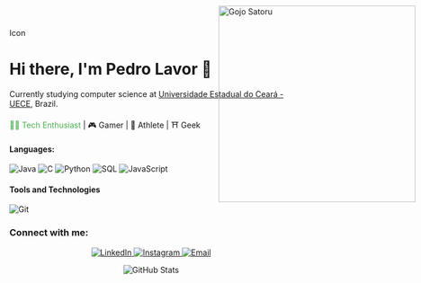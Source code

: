<title>Pedro Lavor's Profile</title> <style> #top-right-icon { position: fixed; top: 10px; /* Adjust as needed */ right: 10px; /* Adjust as needed */ width: 50px; /* Adjust size as needed */ height: auto; /* Maintain aspect ratio */ } </style>
Icon

<h1>Hi there, I'm Pedro Lavor 👋</h1>

<p style="position: fixed; top: 0; right: 0; margin: 10px;">
    <img src="https://gifdb.com/images/high/jujutsu-kaisen-satoru-gojo-eyes-9z0ol1l5hgmrzlsb.webp" alt="Gojo Satoru" width="350"/>
</p>

<p>Currently studying computer science at <a href="https://www.uece.br">Universidade Estadual do Ceará - UECE</a>, Brazil.</p>

<span style="color: #4CAF50;">👨‍💻 Tech Enthusiast</span> | 🎮 Gamer | 🥊 Athlete | ⛩️ Geek

<h4>Languages:</h4>

<p>
    <img src="https://img.shields.io/badge/Java-ED8B00?style=for-the-badge&logo=java&logoColor=white" alt="Java">
    <img src="https://img.shields.io/badge/C-00599C?style=for-the-badge&logo=c&logoColor=white" alt="C">
    <img src="https://img.shields.io/badge/Python-3776AB?style=for-the-badge&logo=python&logoColor=white" alt="Python">
    <img src="https://img.shields.io/badge/SQL-4479A1?style=for-the-badge&logo=postgresql&logoColor=white" alt="SQL">
    <img src="https://img.shields.io/badge/JavaScript-F7DF1E?style=for-the-badge&logo=javascript&logoColor=black" alt="JavaScript">
</p>

<h4>Tools and Technologies</h4>

<p>
    <img src="https://img.shields.io/badge/GIT-E44C30?style=for-the-badge&logo=git&logoColor=white" alt="Git">
    <!-- ![AWS](https://img.shields.io/badge/Amazon_AWS-232F3E?style=flat&logo=amazon-aws&logoColor=white)&nbsp; -->
    <!-- ![Google Cloud](https://img.shields.io/badge/Google_Cloud-4285F4?style=flat&logo=google-cloud&logoColor=white)&nbsp; -->
</p>

<h3>Connect with me:</h3>

<p align="center">
    <a href="https://www.linkedin.com/in/pedro-lucas-de-lavor-farias-40314328b/">
        <img src="https://img.shields.io/badge/linkedin-%2312100E.svg?&style=for-the-badge&logo=linkedin&logoColor=white&color=black" alt="LinkedIn">
    </a>
    <a href="https://www.instagram.com/pedro.lavor/">
        <img src="https://img.shields.io/badge/instagram-%2312100E.svg?&style=for-the-badge&logo=instagram&logoColor=white&color=black" alt="Instagram">
    </a>
    <a href="mailto:pedrinho.lavor@aluno.uece.br">
        <img src="https://img.shields.io/badge/email-%2312100E.svg?&style=for-the-badge&logo=gmail&logoColor=white&color=black" alt="Email">
    </a>
</p>

<p align="center">
    <img src="https://github-readme-stats.vercel.app/api?username=pedro-barcelona&theme=dracula&show_icons=true" alt="GitHub Stats">
</p>